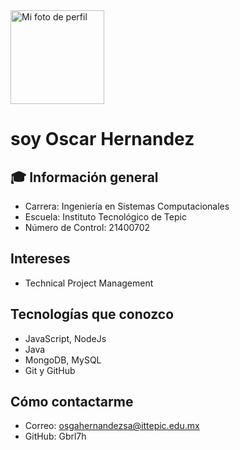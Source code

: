 <img src="https://imgur.com/a/wnbXlQT" width="150" alt="Mi foto de perfil" />

# soy Oscar Hernandez

## 🎓 Información general
- Carrera: Ingeniería en Sistemas Computacionales
- Escuela: Instituto Tecnológico de Tepic
- Número de Control: 21400702

## Intereses
- Technical Project Management 

## Tecnologías que conozco
- JavaScript, NodeJs
- Java
- MongoDB, MySQL
- Git y GitHub

## Cómo contactarme
- Correo: osgahernandezsa@ittepic.edu.mx
- GitHub: Gbrl7h

